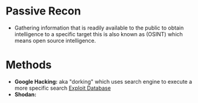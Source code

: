 # Passive Recon

* Gathering information that is readily available to the public to obtain intelligence to a specific target this is also known as (OSINT) which means open source intelligence.



# Methods

* **Google Hacking:** aka "dorking" which uses search engine to execute a more specific search [Exploit Database](https://www.exploit-db.com/google-hacking-database)
* **Shodan:**